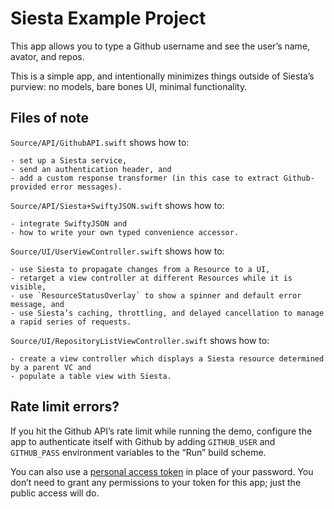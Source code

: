 # Siesta Example Project

This app allows you to type a Github username and see the user’s name, avator, and repos.

This is a simple app, and intentionally minimizes things outside of Siesta’s purview: no models, bare bones UI, minimal functionality.

## Files of note

`Source/API/GithubAPI.swift` shows how to:
    
    - set up a Siesta service,
    - send an authentication header, and
    - add a custom response transformer (in this case to extract Github-provided error messages).

`Source/API/Siesta+SwiftyJSON.swift` shows how to:
    
    - integrate SwiftyJSON and
    - how to write your own typed convenience accessor.

`Source/UI/UserViewController.swift` shows how to:
    
    - use Siesta to propagate changes from a Resource to a UI,
    - retarget a view controller at different Resources while it is visible,
    - use `ResourceStatusOverlay` to show a spinner and default error message, and
    - use Siesta’s caching, throttling, and delayed cancellation to manage a rapid series of requests.

`Source/UI/RepositoryListViewController.swift` shows how to:
    
    - create a view controller which displays a Siesta resource determined by a parent VC and
    - populate a table view with Siesta.

## Rate limit errors?

If you hit the Github API’s rate limit while running the demo, configure the app to authenticate itself with Github by adding `GITHUB_USER` and `GITHUB_PASS` environment variables to the “Run” build scheme.

You can also use a [personal access token](https://github.com/settings/tokens) in place of your password. You don’t need to grant any permissions to your token for this app; just the public access will do.
